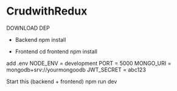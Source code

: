 # CrudwithRedux

DOWNLOAD DEP
* Backend
npm install

* Frontend
cd frontend
npm install

add .env 
NODE_ENV = development
PORT = 5000
MONGO_URI = mongodb+srv://yourmongoodb
JWT_SECRET = abc123

Start this (backend + frontend)
npm run dev
